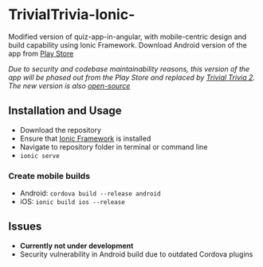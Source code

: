 # TrivialTrivia-Ionic-
Modified version of quiz-app-in-angular, with mobile-centric design and build capability using Ionic Framework. Download Android version of the app from [Play Store](https://play.google.com/store/apps/details?id=com.ionicframework.myapp291672)

*Due to security and codebase maintainability reasons, this version of the app will be phased out from the Play Store and replaced by [Trivial Trivia 2](https://play.google.com/store/apps/details?id=com.avinashdavid.trivialtrivia). The new version is also [open-source](https://github.com/avitaker/TrivialTrivia)*

## Installation and Usage
- Download the repository
- Ensure that [Ionic Framework](https://ionicframework.com/getting-started) is installed
- Navigate to repository folder in terminal or command line
- `ionic serve`
### Create mobile builds
- Android: `cordova build --release android`
- iOS: `ionic build ios --release`

## Issues
- **Currently not under development**
- Security vulnerability in Android build due to outdated Cordova plugins
